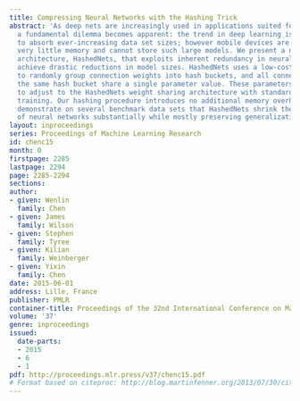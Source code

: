 ```yaml
---
title: Compressing Neural Networks with the Hashing Trick
abstract: 'As deep nets are increasingly used in applications suited for mobile devices,
  a fundamental dilemma becomes apparent: the trend in deep learning is to grow models
  to absorb ever-increasing data set sizes; however mobile devices are designed with
  very little memory and cannot store such large models. We present a novel network
  architecture, HashedNets, that exploits inherent redundancy in neural networks to
  achieve drastic reductions in model sizes. HashedNets uses a low-cost hash function
  to randomly group connection weights into hash buckets, and all connections within
  the same hash bucket share a single parameter value. These parameters are tuned
  to adjust to the HashedNets weight sharing architecture with standard backprop during
  training. Our hashing procedure introduces no additional memory overhead, and we
  demonstrate on several benchmark data sets that HashedNets shrink the storage requirements
  of neural networks substantially while mostly preserving generalization performance.'
layout: inproceedings
series: Proceedings of Machine Learning Research
id: chenc15
month: 0
firstpage: 2285
lastpage: 2294
page: 2285-2294
sections: 
author:
- given: Wenlin
  family: Chen
- given: James
  family: Wilson
- given: Stephen
  family: Tyree
- given: Kilian
  family: Weinberger
- given: Yixin
  family: Chen
date: 2015-06-01
address: Lille, France
publisher: PMLR
container-title: Proceedings of the 32nd International Conference on Machine Learning
volume: '37'
genre: inproceedings
issued:
  date-parts:
  - 2015
  - 6
  - 1
pdf: http://proceedings.mlr.press/v37/chenc15.pdf
# Format based on citeproc: http://blog.martinfenner.org/2013/07/30/citeproc-yaml-for-bibliographies/
---
```

